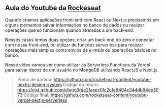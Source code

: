 ## Aula do Youtube da [Rockeseat](https://www.youtube.com/watch?v=Cz55Jmhfw84)

Quando criamos aplicações front-end com React ou Next.js precisamos em alguns momentos salvar informações no banco de dados ou realizar operações que só funcionam quando atreladas a um back-end.

Nesses casos temos duas opções, criar um back-end do zero e conectar com nosso front-end, ou utilizar de funções serverless para realizar operações mais simples como envios de e-mails ou operações básicas no banco.

Nesse vídeo vamos ver como utilizar as Serverless Functions da Vercel para salvar dados de um usuário no MongoDB utilizando ReactJS e Next.js.

> Ponto de partida: https://github.com/rocketseat-content/youtube-nextjs-design-system
> Código do return: https://gist.github.com/diego3g/e2faeec0fc2cfe6404e344db94ee3073
> Código final: https://github.com/rocketseat-content/youtube-vercel-nextjs-serverless
